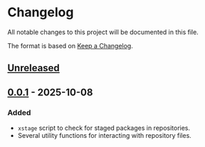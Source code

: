# Changelog
All notable changes to this project will be documented in this file.

The format is based on [Keep a Changelog](https://keepachangelog.com/en/1.0.0/).


## [Unreleased]


## [0.0.1] - 2025-10-08
### Added
- `xstage` script to check for staged packages in repositories.
- Several utility functions for interacting with repository files.


[Unreleased]: https://github.com/classabbyamp/xbps.py/compare/v0.0.1...HEAD
[0.0.1]: https://github.com/classabbyamp/xbps.py/releases/tag/v0.0.1
